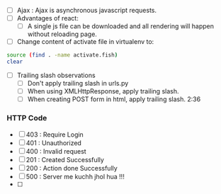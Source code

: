 - [ ] Ajax : Ajax is asynchronous javascript requests.
- [ ] Advantages of react:
  - [ ] A single js file can be downloaded and all rendering will happen without reloading page.
- [ ] Change content of activate file in virtualenv to:
```bash
source (find . -name activate.fish)
clear
```

- [ ] Trailing slash observations
  - [ ] Don't apply trailing slash in urls.py
  - [ ] When using XMLHttpResponse, apply trailing slash.
  - [ ] When creating POST form in html, apply trailing slash.
2:36

### HTTP Code
- [ ] 403 : Require Login
- [ ] 401 : Unauthorized
- [ ] 400 : Invalid request
- [ ] 201 : Created Successfully
- [ ] 200 : Action done Successfully
- [ ] 500 : Server me kuchh jhol hua !!!
- [ ] 
